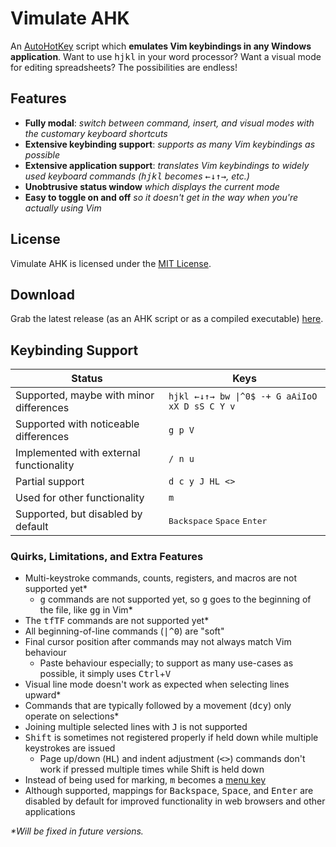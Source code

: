 # Vimulate AHK

An [AutoHotKey](https://www.autohotkey.com/) script which **emulates Vim keybindings in any Windows application**. Want to use <kbd>h</kbd><kbd>j</kbd><kbd>k</kbd><kbd>l</kbd> in your word processor? Want a visual mode for editing spreadsheets? The possibilities are endless!

## Features

* **Fully modal**: _switch between command, insert, and visual modes with the customary keyboard shortcuts_
* **Extensive keybinding support**: _supports as many Vim keybindings as possible_
* **Extensive application support**: _translates Vim keybindings to widely used keyboard commands (<kbd>h</kbd><kbd>j</kbd><kbd>k</kbd><kbd>l</kbd> becomes <kbd>←</kbd><kbd>↓</kbd><kbd>↑</kbd><kbd>→</kbd>, etc.)_
* **Unobtrusive status window** _which displays the current mode_
* **Easy to toggle on and off** _so it doesn't get in the way when you're actually using Vim_

## License

Vimulate AHK is licensed under the [MIT License](LICENSE.md).

## Download

Grab the latest release (as an AHK script or as a compiled executable) [here](https://github.com/justinyaodu/vimulate-ahk/releases).

## Keybinding Support

| Status                                  | Keys            |
| ----------------------------------------| --------------- |
| Supported, maybe with minor differences | `hjkl ←↓↑→ bw \|^0$ -+ G aAiIoO xX D sS C Y v` |
| Supported with noticeable differences   | `g p V`         |
| Implemented with external functionality | `/ n u`         |
| Partial support                         | `d c y J HL <>` |
| Used for other functionality            | `m`             |
| Supported, but disabled by default      | <kbd>Backspace</kbd> <kbd>Space</kbd> <kbd>Enter</kbd> |

### Quirks, Limitations, and Extra Features

* Multi-keystroke commands, counts, registers, and macros are not supported yet*
    * <kbd>g</kbd> commands are not supported yet, so <kbd>g</kbd> goes to the beginning of the file, like <kbd>g</kbd><kbd>g</kbd> in Vim*
* The <kbd>t</kbd><kbd>f</kbd><kbd>T</kbd><kbd>F</kbd> commands are not supported yet*
* All beginning-of-line commands (<kbd>|</kbd><kbd>^</kbd><kbd>0</kbd>) are "soft"
* Final cursor position after commands may not always match Vim behaviour
    * Paste behaviour especially; to support as many use-cases as possible, it simply uses <kbd>Ctrl</kbd>+<kbd>V</kbd>
* Visual line mode doesn't work as expected when selecting lines upward*
* Commands that are typically followed by a movement (<kbd>d</kbd><kbd>c</kbd><kbd>y</kbd>) only operate on selections*
* Joining multiple selected lines with <kbd>J</kbd> is not supported
* <kbd>Shift</kbd> is sometimes not registered properly if held down while multiple keystrokes are issued
    * Page up/down (<kbd>H</kbd><kbd>L</kbd>) and indent adjustment (<kbd>\<</kbd><kbd>></kbd>) commands don't work if pressed multiple times while Shift is held down
* Instead of being used for marking, <kbd>m</kbd> becomes a [menu key](https://en.wikipedia.org/wiki/Menu_key)
* Although supported, mappings for <kbd>Backspace</kbd>, <kbd>Space</kbd>, and <kbd>Enter</kbd> are disabled by default for improved functionality in web browsers and other applications

_*Will be fixed in future versions._

